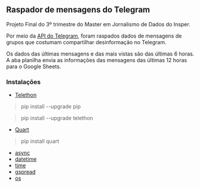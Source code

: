 ## Raspador de mensagens do Telegram
Projeto Final do 3º trimestre do Master em Jornalismo de Dados do Insper.

Por meio da [API do Telegram](https://core.telegram.org/api/obtaining_api_id), foram raspados dados de mensagens de grupos que costumam compartilhar desinformação no Telegram.

Os dados das últimas mensagens e das mais vistas são das últimas 6 horas. A aba planilha envia as informações das mensagens das últimas 12 horas para o Google Sheets.

### Instalações
- [Telethon](https://docs.telethon.dev/en/stable/basic/installation.html)
> pip install --upgrade pip

> pip install --upgrade telethon

- [Quart](https://quart.palletsprojects.com/en/latest/)
> pip install quart

- [async](https://docs.python.org/3/library/asyncio.html)
- [datetime](https://docs.python.org/pt-br/3/library/datetime.html)
- [time](https://docs.python.org/pt-br/3.9/library/time.html)
- [gspread](https://docs.gspread.org/en/v6.0.0/)
- [os](https://docs.python.org/pt-br/3/library/os.html)


